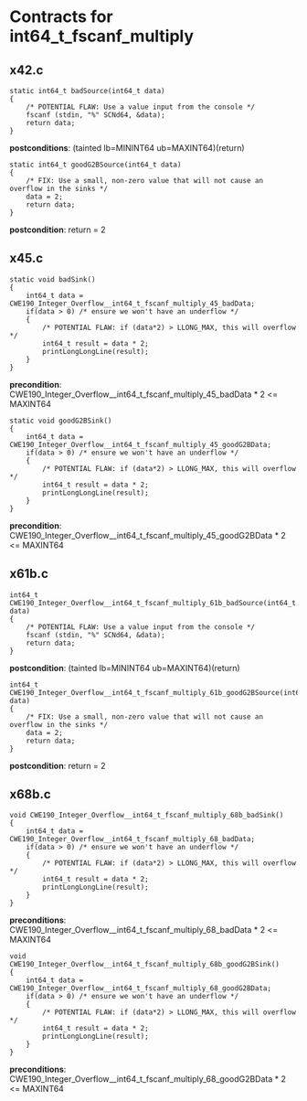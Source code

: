 # Contracts for int64_t_fscanf_multiply

## x42.c

```
static int64_t badSource(int64_t data)
{
    /* POTENTIAL FLAW: Use a value input from the console */
    fscanf (stdin, "%" SCNd64, &data);
    return data;
}
```
**postconditions**: (tainted lb=MININT64 ub=MAXINT64)(return)

```
static int64_t goodG2BSource(int64_t data)
{
    /* FIX: Use a small, non-zero value that will not cause an overflow in the sinks */
    data = 2;
    return data;
}
```
**postcondition**: return = 2


## x45.c

```
static void badSink()
{
    int64_t data = CWE190_Integer_Overflow__int64_t_fscanf_multiply_45_badData;
    if(data > 0) /* ensure we won't have an underflow */
    {
        /* POTENTIAL FLAW: if (data*2) > LLONG_MAX, this will overflow */
        int64_t result = data * 2;
        printLongLongLine(result);
    }
}
```
**precondition**: CWE190_Integer_Overflow__int64_t_fscanf_multiply_45_badData * 2 <= MAXINT64

```
static void goodG2BSink()
{
    int64_t data = CWE190_Integer_Overflow__int64_t_fscanf_multiply_45_goodG2BData;
    if(data > 0) /* ensure we won't have an underflow */
    {
        /* POTENTIAL FLAW: if (data*2) > LLONG_MAX, this will overflow */
        int64_t result = data * 2;
        printLongLongLine(result);
    }
}
```
**precondition**: CWE190_Integer_Overflow__int64_t_fscanf_multiply_45_goodG2BData * 2 <= MAXINT64


## x61b.c

```
int64_t CWE190_Integer_Overflow__int64_t_fscanf_multiply_61b_badSource(int64_t data)
{
    /* POTENTIAL FLAW: Use a value input from the console */
    fscanf (stdin, "%" SCNd64, &data);
    return data;
}
```
**postcondition**: (tainted lb=MININT64 ub=MAXINT64)(return)

```
int64_t CWE190_Integer_Overflow__int64_t_fscanf_multiply_61b_goodG2BSource(int64_t data)
{
    /* FIX: Use a small, non-zero value that will not cause an overflow in the sinks */
    data = 2;
    return data;
}
```
**postcondition**: return = 2


## x68b.c

```
void CWE190_Integer_Overflow__int64_t_fscanf_multiply_68b_badSink()
{
    int64_t data = CWE190_Integer_Overflow__int64_t_fscanf_multiply_68_badData;
    if(data > 0) /* ensure we won't have an underflow */
    {
        /* POTENTIAL FLAW: if (data*2) > LLONG_MAX, this will overflow */
        int64_t result = data * 2;
        printLongLongLine(result);
    }
}
```
**preconditions**: CWE190_Integer_Overflow__int64_t_fscanf_multiply_68_badData * 2 <= MAXINT64

```
void CWE190_Integer_Overflow__int64_t_fscanf_multiply_68b_goodG2BSink()
{
    int64_t data = CWE190_Integer_Overflow__int64_t_fscanf_multiply_68_goodG2BData;
    if(data > 0) /* ensure we won't have an underflow */
    {
        /* POTENTIAL FLAW: if (data*2) > LLONG_MAX, this will overflow */
        int64_t result = data * 2;
        printLongLongLine(result);
    }
}
```
**preconditions**: CWE190_Integer_Overflow__int64_t_fscanf_multiply_68_goodG2BData * 2 <= MAXINT64

